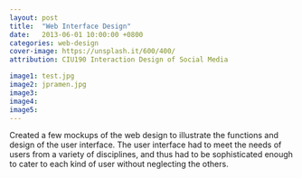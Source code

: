 ```yaml
---
layout: post
title:  "Web Interface Design"
date:   2013-06-01 10:00:00 +0800
categories: web-design
cover-image: https://unsplash.it/600/400/
attribution: CIU190 Interaction Design of Social Media

image1: test.jpg
image2: jpramen.jpg
image3:
image4:
image5:
---
```


Created a few mockups of the web design to illustrate the functions and design of the user interface. The user interface had to meet the needs of users from a variety of disciplines, and thus had to be sophisticated enough to cater to each kind of user without neglecting the others.